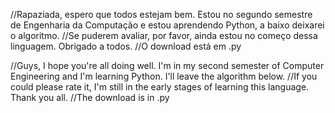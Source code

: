 //Rapaziada, espero que todos estejam bem. Estou no segundo semestre de Engenharia da Computação e estou aprendendo Python, a baixo deixarei o algoritmo.
//Se puderem avaliar, por favor, ainda estou no começo dessa linguagem. Obrigado a todos.
//O download está em .py

//Guys, I hope you're all doing well. I'm in my second semester of Computer Engineering and I'm learning Python. I'll leave the algorithm below.
//If you could please rate it, I'm still in the early stages of learning this language. Thank you all.
//The download is in .py
